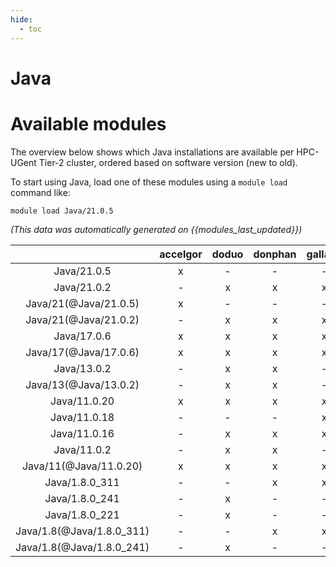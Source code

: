 ```yaml
---
hide:
  - toc
---
```


Java
====

# Available modules


The overview below shows which Java installations are available per HPC-UGent Tier-2 cluster, ordered based on software version (new to old).

To start using Java, load one of these modules using a `module load` command like:

```shell
module load Java/21.0.5
```

*(This data was automatically generated on {{modules_last_updated}})*  

| |accelgor|doduo|donphan|gallade|joltik|shinx|skitty|
| :---: | :---: | :---: | :---: | :---: | :---: | :---: | :---: |
|Java/21.0.5|x|-|-|-|-|-|x|
|Java/21.0.2|-|x|x|x|-|x|-|
|Java/21(@Java/21.0.5)|x|-|-|-|-|-|x|
|Java/21(@Java/21.0.2)|-|x|x|x|-|x|-|
|Java/17.0.6|x|x|x|x|x|x|x|
|Java/17(@Java/17.0.6)|x|x|x|x|x|x|x|
|Java/13.0.2|-|x|x|-|-|-|-|
|Java/13(@Java/13.0.2)|-|x|x|-|-|-|-|
|Java/11.0.20|x|x|x|x|x|x|x|
|Java/11.0.18|-|-|-|x|-|-|-|
|Java/11.0.16|-|x|x|x|-|-|-|
|Java/11.0.2|-|x|x|-|-|-|-|
|Java/11(@Java/11.0.20)|x|x|x|x|x|x|x|
|Java/1.8.0_311|-|-|x|x|-|-|-|
|Java/1.8.0_241|-|x|-|-|-|-|-|
|Java/1.8.0_221|-|x|-|-|-|-|-|
|Java/1.8(@Java/1.8.0_311)|-|-|x|x|-|-|-|
|Java/1.8(@Java/1.8.0_241)|-|x|-|-|-|-|-|
